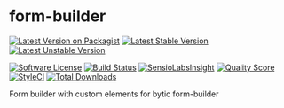 # form-builder

[![Latest Version on Packagist](https://img.shields.io/packagist/v/bytic/form-builder.svg?style=flat-square)](https://packagist.org/packages/bytic/form-builder)
[![Latest Stable Version](https://poser.pugx.org/bytic/form-builder/v/stable)](https://packagist.org/packages/bytic/form-builder)
[![Latest Unstable Version](https://poser.pugx.org/bytic/form-builder/v/unstable)](https://packagist.org/packages/bytic/form-builder)

[![Software License](https://img.shields.io/badge/license-MIT-brightgreen.svg?style=flat-square)](LICENSE)
[![Build Status](https://img.shields.io/travis/ByTIC/form-builder/master.svg?style=flat-square)](https://travis-ci.org/ByTIC/form-builder)
[![SensioLabsInsight](https://img.shields.io/sensiolabs/i/dcfd7d58-32ae-4514-990a-3873ad88ad59.svg?style=flat-square)](https://insight.sensiolabs.com/projects/dcfd7d58-32ae-4514-990a-3873ad88ad59)
[![Quality Score](https://img.shields.io/scrutinizer/g/bytic/form-builder.svg?style=flat-square)](https://scrutinizer-ci.com/g/bytic/form-builder)
[![StyleCI](https://styleci.io/repos/96218443/shield?branch=master)](https://styleci.io/repos/96218443)
[![Total Downloads](https://img.shields.io/packagist/dt/bytic/form-builder.svg?style=flat-square)](https://packagist.org/packages/bytic/form-builder)

Form builder with custom elements for bytic form-builder
